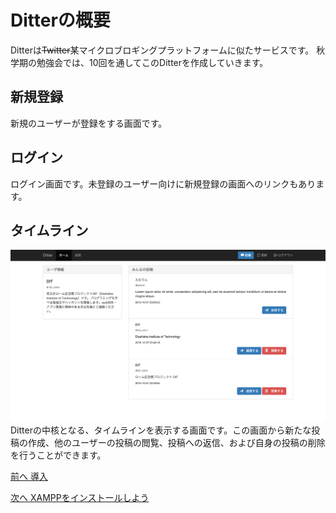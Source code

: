 # Ditterの概要
Ditterは~~Twitter~~某マイクロブロギングプラットフォームに似たサービスです。
秋学期の勉強会では、10回を通してこのDitterを作成していきます。

## 新規登録
新規のユーザーが登録をする画面です。

## ログイン
ログイン画面です。未登録のユーザー向けに新規登録の画面へのリンクもあります。

## タイムライン
![Index](images/ditter_index.png)
Ditterの中核となる、タイムラインを表示する画面です。この画面から新たな投稿の作成、他のユーザーの投稿の閲覧、投稿への返信、および自身の投稿の削除を行うことができます。
 
[前へ 導入](../../autumn/introduction/introduction.md)
 
[次へ XAMPPをインストールしよう](../../autumn/introduction/xampp.md)
